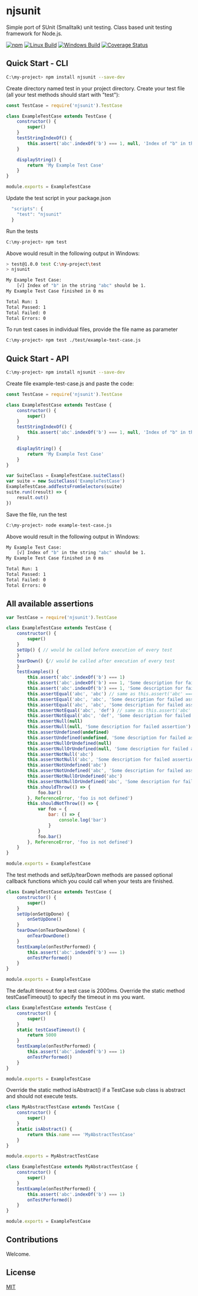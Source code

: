# njsunit

Simple port of SUnit (Smalltalk) unit testing. Class based unit testing framework for Node.js.

[![npm](https://img.shields.io/npm/v/njsunit.svg)](https://npmjs.org/package/njsunit)
[![Linux Build](https://img.shields.io/travis/apatitejs/njsunit/master.svg?label=linux)](https://travis-ci.org/apatitejs/njsunit)
[![Windows Build](https://img.shields.io/appveyor/ci/apatitejs/njsunit/master.svg?label=windows)](https://ci.appveyor.com/project/apatitejs/njsunit)
[![Coverage Status](https://coveralls.io/repos/github/apatitejs/njsunit/badge.svg?branch=master)](https://coveralls.io/github/apatitejs/njsunit?branch=master)

## Quick Start - CLI

```bash
C:\my-project> npm install njsunit --save-dev
```

Create directory named test in your project directory. Create your test file (all your test methods should start with "test"):

```js
const TestCase = require('njsunit').TestCase

class ExampleTestCase extends TestCase {
    constructor() {
        super()
    }
    testStringIndexOf() {
        this.assert('abc'.indexOf('b') === 1, null, 'Index of "b" in the string "abc" should be 1.')
    }

    displayString() {
        return 'My Example Test Case'
    }
}

module.exports = ExampleTestCase
```

Update the test script in your package.json

```js
  "scripts": {
    "test": "njsunit"
  }
```

Run the tests

```bash
C:\my-project> npm test
```

Above would result in the following output in Windows:

```bash
> test@1.0.0 test C:\my-project\test
> njsunit

My Example Test Case:
    [√] Index of "b" in the string "abc" should be 1.
My Example Test Case finished in 0 ms

Total Run: 1
Total Passed: 1
Total Failed: 0
Total Errors: 0
```

To run test cases in individual files, provide the file name as parameter

```bash
C:\my-project> npm test ./test/example-test-case.js
```

## Quick Start - API

```bash
C:\my-project> npm install njsunit --save-dev
```

Create file example-test-case.js and paste the code:

```js
const TestCase = require('njsunit').TestCase

class ExampleTestCase extends TestCase {
    constructor() {
        super()
    }
    testStringIndexOf() {
        this.assert('abc'.indexOf('b') === 1, null, 'Index of "b" in the string "abc" should be 1.')
    }

    displayString() {
        return 'My Example Test Case'
    }
}

var SuiteClass = ExampleTestCase.suiteClass()
var suite = new SuiteClass('ExampleTestCase')
ExampleTestCase.addTestsFromSelectors(suite)
suite.run((result) => {
    result.out()
})
```

Save the file, run the test

```bash
C:\my-project> node example-test-case.js
```

Above would result in the following output in Windows:

```bash
My Example Test Case:
    [√] Index of "b" in the string "abc" should be 1.
My Example Test Case finished in 0 ms

Total Run: 1
Total Passed: 1
Total Failed: 0
Total Errors: 0
```

## All available assertions

```js
var TestCase = require('njsunit').TestCase

class ExampleTestCase extends TestCase {
    constructor() {
        super()
    }
    setUp() { // would be called before execution of every test
    }
    tearDown() {// would be called after execution of every test
    }
    testExamples() {
        this.assert('abc'.indexOf('b') === 1)
        this.assert('abc'.indexOf('b') === 1, 'Some description for failed assertion')
        this.assert('abc'.indexOf('b') === 1, 'Some description for failed assertion', 'Index of "b" in the string "abc" should be 1.')
        this.assertEqual('abc', 'abc') // same as this.assert('abc' === 'abc')
        this.assertEqual('abc', 'abc', 'Some description for failed assertion')
        this.assertEqual('abc', 'abc', 'Some description for failed assertion', 'The strings "abc" and "abc" must always be equal.')
        this.assertNotEqual('abc', 'def') // same as this.assert('abc' !== 'def')
        this.assertNotEqual('abc', 'def', 'Some description for failed assertion')
        this.assertNull(null)
        this.assertNull(null, 'Some description for failed assertion')
        this.assertUndefined(undefined)
        this.assertUndefined(undefined, 'Some description for failed assertion')
        this.assertNullOrUndefined(null)
        this.assertNullOrUndefined(null, 'Some description for failed assertion')
        this.assertNotNull('abc')
        this.assertNotNull('abc', 'Some description for failed assertion')
        this.assertNotUndefined('abc')
        this.assertNotUndefined('abc', 'Some description for failed assertion')
        this.assertNotNullOrUndefined('abc')
        this.assertNotNullOrUndefined('abc', 'Some description for failed assertion')
        this.shouldThrow(() => {
            foo.bar()
        }, ReferenceError, 'foo is not defined')
        this.shouldNotThrow(() => {
            var foo = {
                bar: () => {
                    console.log('bar')
                }
            }
            foo.bar()
        }, ReferenceError, 'foo is not defined')
    }
}

module.exports = ExampleTestCase
```

The test methods and setUp/tearDown methods are passed optional callback functions which you could call when your tests are finished.
```js
class ExampleTestCase extends TestCase {
    constructor() {
        super()
    }
    setUp(onSetUpDone) {
        onSetUpDone()
    }
    tearDown(onTearDownDone) {
        onTearDownDone()
    }
    testExample(onTestPerformed) {
        this.assert('abc'.indexOf('b') === 1)
        onTestPerformed()
    }
}

module.exports = ExampleTestCase
```

The default timeout for a test case is 2000ms. Override the static method testCaseTimeout() to specify the timeout in ms you want.

```js
class ExampleTestCase extends TestCase {
    constructor() {
        super()
    }
    static testCaseTimeout() {
        return 5000
    }
    testExample(onTestPerformed) {
        this.assert('abc'.indexOf('b') === 1)
        onTestPerformed()
    }
}

module.exports = ExampleTestCase
```

Override the static method isAbstract() if a TestCase sub class is abstract and should not execute tests.

```js
class MyAbstractTestCase extends TestCase {
    constructor() {
        super()
    }
    static isAbstract() {
        return this.name === 'MyAbstractTestCase'
    }
}

module.exports = MyAbstractTestCase
```

```js
class ExampleTestCase extends MyAbstractTestCase {
    constructor() {
        super()
    }
    testExample(onTestPerformed) {
        this.assert('abc'.indexOf('b') === 1)
        onTestPerformed()
    }
}

module.exports = ExampleTestCase
```
## Contributions

Welcome.

## License

  [MIT](LICENSE)